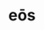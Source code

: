 ---
title: eōs
meaning: them
ch: [five, seven, mt, mt5thru7, ss1]
pos: pronoun
abbgender: m.
abbgender2: masc.
gender: masculine
note: accusative
six: y
---